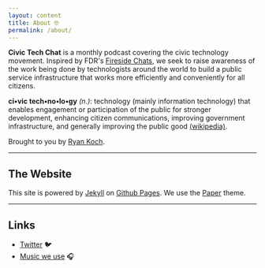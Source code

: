 ```yaml
---
layout: content
title: About 🤓
permalink: /about/
---
```

**Civic Tech Chat** is a monthly podcast covering the civic technology movement. Inspired by FDR's [Fireside Chats](https://en.wikipedia.org/wiki/Fireside_chats), we seek to raise awareness of the work being done by technologists around the world to build a public service infrastructure that works more efficiently and conveniently for all citizens.

**ci•vic  tech•no•lo•gy** *(n.)*: technology (mainly information technology) that enables engagement or participation of the public for stronger development, enhancing citizen communications, improving government infrastructure, and generally improving the public good [(wikipedia)](https://en.wikipedia.org/wiki/Civic_technology).

Brought to you by [Ryan Koch](https://twitter.com/Ryan_Koch).

----

## The Website
This site is powered by [Jekyll](https://jekyllrb.com) on [Github Pages](https://pages.github.com). We use the [Paper](https://deadbeef.me/paper-jekyll-theme/2017/07/quick-start) theme.

----

## Links

- [Twitter](https://www.twitter.com/civictechchat) 🐦
- [Music we use](https://freemusicarchive.org) 🎧
